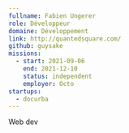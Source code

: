 ```yaml
---
fullname: Fabien Ungerer
role: Développeur
domaine: Développement
link: http://quantedsquare.com/
github: guysake
missions:
  - start: 2021-09-06
    end: 2021-12-10
    status: independent
    employer: Octo
startups:
  - docurba
---
```


Web dev
